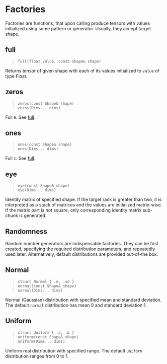 # Factories

Factories are functions, that upon calling produce tensors with values initialized using some pattern or generator. 
Usually, they accept target shape. 

## full

> `full(float value, const Shape& shape)`

Returns tensor of given shape with each of its values initialized to `value` of type Float.

## zeros

> `zeros(const Shape& shape)` \
> `zeros(Dims... dims)`

Full `0`. See [full](#full).

## ones

> `ones(const Shape& shape)` \
> `ones(Dims... dims)`

Full `1`. See [full](#full).

## eye

> `eye(const Shape& shape)` \
> `eye(Dims... dims)`

Identity matrix of specified shape. If the target rank is greater than two, it is interpreted as a stack of matrices and the values are initialized matrix-wise.
If the matrix part is not square, only corresponding identity matrix sub-chunk is generated.

## Randomness

Random number generators are indispensable factories. They can be first created, specifying the required distribution parameters, and repeatedly used later.
Alternatively, default distributions are provided out-of-the box.

## Normal

> `struct Normal { .m, .sd }` \
> `normal(const Shape& shape)` \
> `normal(Dims... dims)`

Normal (Gaussian) distribution with specified mean and standard deviation. The default `normal` distribution has mean 0 and standard deviation 1.

## Uniform

> `struct Uniform { .a, .b }` \
> `uniform(const Shape& shape)` \
> `uniform(Dims... dims)`

Uniform real distribution with specified range. The default `uniform` distribution ranges from 0 to 1.
